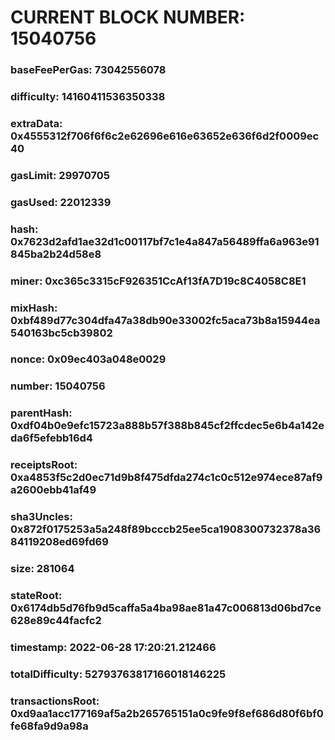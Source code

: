 # CURRENT BLOCK NUMBER: 15040756

### baseFeePerGas: 73042556078
### difficulty: 14160411536350338
### extraData: 0x4555312f706f6f6c2e62696e616e63652e636f6d2f0009ec40
### gasLimit: 29970705
### gasUsed: 22012339
### hash: 0x7623d2afd1ae32d1c00117bf7c1e4a847a56489ffa6a963e91845ba2b24d58e8
### miner: 0xc365c3315cF926351CcAf13fA7D19c8C4058C8E1
### mixHash: 0xbf489d77c304dfa47a38db90e33002fc5aca73b8a15944ea540163bc5cb39802
### nonce: 0x09ec403a048e0029
### number: 15040756
### parentHash: 0xdf04b0e9efc15723a888b57f388b845cf2ffcdec5e6b4a142eda6f5efebb16d4
### receiptsRoot: 0xa4853f5c2d0ec71d9b8f475dfda274c1c0c512e974ece87af9a2600ebb41af49
### sha3Uncles: 0x872f0175253a5a248f89bcccb25ee5ca1908300732378a3684119208ed69fd69
### size: 281064
### stateRoot: 0x6174db5d76fb9d5caffa5a4ba98ae81a47c006813d06bd7ce628e89c44facfc2
### timestamp: 2022-06-28 17:20:21.212466
### totalDifficulty: 52793763817166018146225
### transactionsRoot: 0xd9aa1acc177169af5a2b265765151a0c9fe9f8ef686d80f6bf0fe68fa9d9a98a

